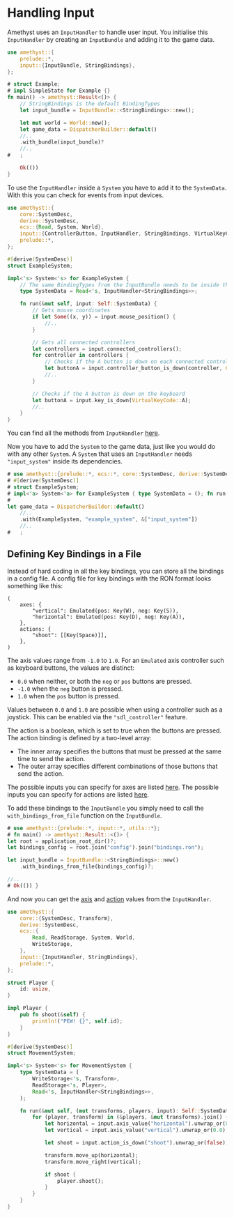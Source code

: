 # Handling Input

Amethyst uses an `InputHandler` to handle user input.
You initialise this `InputHandler` by creating an `InputBundle` and adding it to the game data.

```rust ,edition2018,no_run,noplaypen
use amethyst::{
    prelude::*,
    input::{InputBundle, StringBindings},
};

# struct Example;
# impl SimpleState for Example {}
fn main() -> amethyst::Result<()> {
    // StringBindings is the default BindingTypes
    let input_bundle = InputBundle::<StringBindings>::new();

    let mut world = World::new();
    let game_data = DispatcherBuilder::default()
    //..
    .with_bundle(input_bundle)?
    //..
#   ;

    Ok(())
}
```

To use the `InputHandler` inside a `System` you have to add it to the `SystemData`. With this you can check for events from input devices.

```rust ,edition2018,no_run,noplaypen
use amethyst::{
    core::SystemDesc,
    derive::SystemDesc,
    ecs::{Read, System, World},
    input::{ControllerButton, InputHandler, StringBindings, VirtualKeyCode},
    prelude::*,
};

#[derive(SystemDesc)]
struct ExampleSystem;

impl<'s> System<'s> for ExampleSystem {
    // The same BindingTypes from the InputBundle needs to be inside the InputHandler
    type SystemData = Read<'s, InputHandler<StringBindings>>;

    fn run(&mut self, input: Self::SystemData) {
        // Gets mouse coordinates
        if let Some((x, y)) = input.mouse_position() {
            //..
        }

        // Gets all connected controllers
        let controllers = input.connected_controllers();
        for controller in controllers {
            // Checks if the A button is down on each connected controller
            let buttonA = input.controller_button_is_down(controller, ControllerButton::A);
            //..
        }

        // Checks if the A button is down on the keyboard
        let buttonA = input.key_is_down(VirtualKeyCode::A);
        //..
    }
}
```

You can find all the methods from `InputHandler` [here][input_ha].

Now you have to add the `System` to the game data, just like you would do with any other `System`. A `System` that uses an `InputHandler` needs `"input_system"` inside its dependencies.

```rust ,edition2018,no_run,noplaypen
# use amethyst::{prelude::*, ecs::*, core::SystemDesc, derive::SystemDesc};
# #[derive(SystemDesc)]
# struct ExampleSystem; 
# impl<'a> System<'a> for ExampleSystem { type SystemData = (); fn run(&mut self, _: ()) {}}
#
let game_data = DispatcherBuilder::default()
    //..
    .with(ExampleSystem, "example_system", &["input_system"])
    //..
#   ;
```

## Defining Key Bindings in a File

Instead of hard coding in all the key bindings, you can store all the bindings in a config file. A config file for key bindings with the RON format looks something like this:

```ron
(
    axes: {
        "vertical": Emulated(pos: Key(W), neg: Key(S)),
        "horizontal": Emulated(pos: Key(D), neg: Key(A)),
    },
    actions: {
        "shoot": [[Key(Space)]],
    },
)
```

The axis values range from `-1.0` to `1.0`. For an `Emulated` axis controller such as keyboard buttons, the values are distinct:

- `0.0` when neither, or both the `neg` or `pos` buttons are pressed.
- `-1.0` when the `neg` button is pressed.
- `1.0` when the `pos` button is pressed.

Values between `0.0` and `1.0` are possible when using a controller such as a joystick. This can be enabled via the `"sdl_controller"` feature.

The action is a boolean, which is set to true when the buttons are pressed. The action binding is defined by a two-level array:

- The inner array specifies the buttons that must be pressed at the same time to send the action.
- The outer array specifies different combinations of those buttons that send the action.

The possible inputs you can specify for axes are listed [here][in_axis]. The possible inputs you can specify for actions are listed [here][button].

To add these bindings to the `InputBundle` you simply need to call the `with_bindings_from_file` function on the `InputBundle`.

```rust ,edition2018,no_run,noplaypen
# use amethyst::{prelude::*, input::*, utils::*};
# fn main() -> amethyst::Result::<()> {
let root = application_root_dir()?;
let bindings_config = root.join("config").join("bindings.ron");

let input_bundle = InputBundle::<StringBindings>::new()
    .with_bindings_from_file(bindings_config)?;

//..
# Ok(()) }
```

And now you can get the [axis][axis_val] and [action][is_down] values from the `InputHandler`.

```rust ,edition2018,no_run,noplaypen
use amethyst::{
    core::{SystemDesc, Transform},
    derive::SystemDesc,
    ecs::{
        Read, ReadStorage, System, World,
        WriteStorage,
    },
    input::{InputHandler, StringBindings},
    prelude::*,
};

struct Player {
    id: usize,
}

impl Player {
    pub fn shoot(&self) {
        println!("PEW! {}", self.id);
    }
}

#[derive(SystemDesc)]
struct MovementSystem;

impl<'s> System<'s> for MovementSystem {
    type SystemData = (
        WriteStorage<'s, Transform>,
        ReadStorage<'s, Player>,
        Read<'s, InputHandler<StringBindings>>,
    );

    fn run(&mut self, (mut transforms, players, input): Self::SystemData) {
        for (player, transform) in (&players, &mut transforms).join() {
            let horizontal = input.axis_value("horizontal").unwrap_or(0.0);
            let vertical = input.axis_value("vertical").unwrap_or(0.0);

            let shoot = input.action_is_down("shoot").unwrap_or(false);

            transform.move_up(horizontal);
            transform.move_right(vertical);

            if shoot {
                player.shoot();
            }
        }
    }
}
```

[axis_val]: https://docs.amethyst.rs/master/amethyst_input/struct.InputHandler.html#method.axis_value
[button]: https://docs.amethyst.rs/master/amethyst_input/enum.Button.html
[input_ha]: https://docs.amethyst.rs/master/amethyst_input/struct.InputHandler.html#methods
[in_axis]: https://docs.amethyst.rs/master/amethyst_input/enum.Axis.html
[is_down]: https://docs.amethyst.rs/master/amethyst_input/struct.InputHandler.html#method.action_is_down

